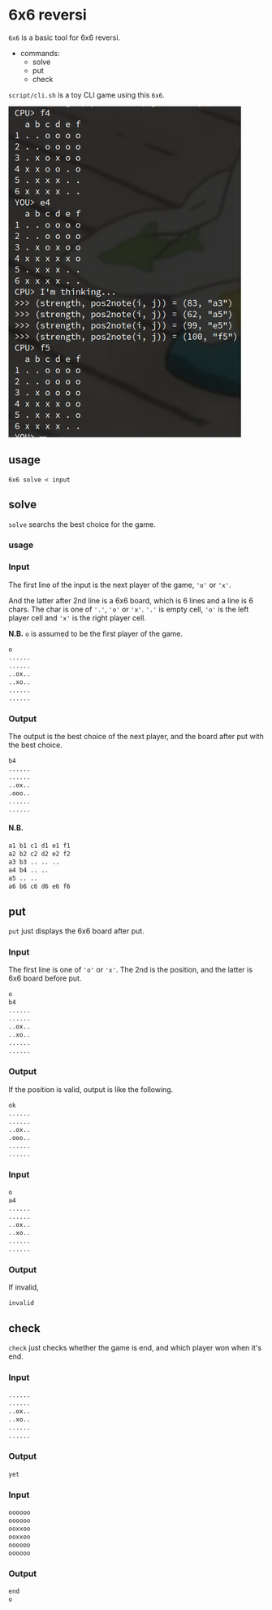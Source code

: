 # 6x6 reversi

`6x6` is a basic tool for 6x6 reversi.

- commands:
    - solve
    - put
    - check

`script/cli.sh` is a toy CLI game using this `6x6`.

![](script/screenshot.png)

## usage

```
6x6 solve < input
```

## solve

`solve` searchs the best choice for the game.

### usage

### Input

The first line of the input is the next player of the game, `'o'` or `'x'`.

And the latter after 2nd line is a 6x6 board,
which is 6 lines and a line is 6 chars.
The char is one of `'.'`, `'o'` or `'x'`.
`'.'` is empty cell, `'o'` is the left player cell and `'x'` is the right player cell.

__N.B.__
`o` is assumed to be the first player of the game.

```
o
......
......
..ox..
..xo..
......
......
```

### Output

The output is the best choice of the next player,
and the board after put with the best choice.

```
b4
......
......
..ox..
.ooo..
......
......
```

#### N.B.

```
a1 b1 c1 d1 e1 f1
a2 b2 c2 d2 e2 f2
a3 b3 .. .. ..
a4 b4 .. ..
a5 .. ..
a6 b6 c6 d6 e6 f6
```

## put

`put` just displays the 6x6 board after put.

### Input

The first line is one of `'o'` or `'x'`.
The 2nd is the position,
and the latter is 6x6 board before put.

```
o
b4
......
......
..ox..
..xo..
......
......
```

### Output

If the position is valid, output is like the following.

```
ok
......
......
..ox..
.ooo..
......
......
```

### Input

```
o
a4
......
......
..ox..
..xo..
......
......
```

### Output

If invalid,

```
invalid
```

## check

`check` just checks whether the game is end,
and which player won when it's end.

### Input

```
......
......
..ox..
..xo..
......
......
```

### Output

```
yet
```

### Input

```
oooooo
oooooo
ooxxoo
ooxxoo
oooooo
oooooo
```

### Output

```
end
o
```


